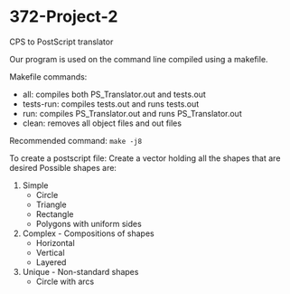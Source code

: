 # 372-Project-2
CPS to PostScript translator

Our program is used on the command line compiled using a makefile.

Makefile commands:
- all: compiles both PS_Translator.out and tests.out
- tests-run: compiles tests.out and runs tests.out
- run: compiles PS_Translator.out and runs PS_Translator.out
- clean: removes all object files and out files

Recommended command: ``` make -j8 ```
  
To create a postscript file: Create a vector holding all the shapes that are desired
Possible shapes are:
1. Simple
   - Circle
   - Triangle
   - Rectangle
   - Polygons with uniform sides
2. Complex - Compositions of shapes
   - Horizontal
   - Vertical 
   - Layered
3. Unique - Non-standard shapes
   - Circle with arcs
